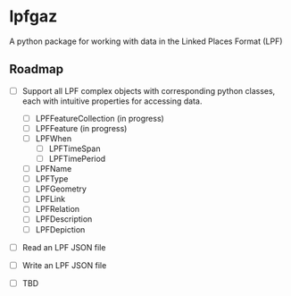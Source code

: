 # lpfgaz

A python package for working with data in the Linked Places Format (LPF)

## Roadmap

- [ ] Support all LPF complex objects with corresponding python classes, each with intuitive properties for accessing data.
    - [ ] LPFFeatureCollection (in progress)
    - [ ] LPFFeature (in progress)
    - [ ] LPFWhen
        - [ ] LPFTimeSpan
        - [ ] LPFTimePeriod
    - [ ] LPFName
    - [ ] LPFType
    - [ ] LPFGeometry
    - [ ] LPFLink
    - [ ] LPFRelation
    - [ ] LPFDescription
    - [ ] LPFDepiction

- [ ] Read an LPF JSON file

- [ ] Write an LPF JSON file

- [ ] TBD


